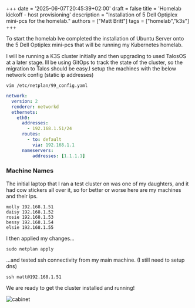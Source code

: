 +++
date = '2025-06-07T20:45:39+02:00'
draft = false
title = 'Homelab kickoff - host provisioning'
description = "Installation of 5 Dell Optiplex mini-pcs for the homelab."
authors = ["Matt Britt"]
tags = ["homelab","k3s"]
+++

To start the homelab Ive completed the installation of Ubuntu Server onto the 5 Dell Optiplex mini-pcs that will be running my Kubernetes homelab.<!--more-->

I will be running a K3S cluster initially and then upgrading to used TalosOS at a later stage. Ill be using GitOps to track the state of the cluster, so the migration to Talos should be easy.I setup the machines with the below network config (static ip addresses)

```shell
vim /etc/netplan/99_config.yaml
```

```yaml
network:
  version: 2
  renderer: networkd
  ethernets:
    eth0:
      addresses:
        - 192.168.1.51/24
      routes:
        - to: default
          via: 192.168.1.1
      nameservers:
          addresses: [1.1.1.1]

```

### Machine Names

The initial laptop that I ran a test cluster on was one of my daughters, and it had cow stickers all over it, so for better or worse here are my machines and their ips.

```shell
molly 192.168.1.51
daisy 192.168.1.52
rosie 192.168.1.53
bessy 192.168.1.54
elsie 192.168.1.55
```

I then applied my changes...

```shell
sudo netplan apply
```

...and tested ssh connectivity from my main machine. (I still need to setup dns)

```shell
ssh matt@192.168.1.51

```

We are ready to get the cluster installed and running!

![cabinet](/posts/homelab-kickoff-host-provisioning/cabinet.jpeg)
